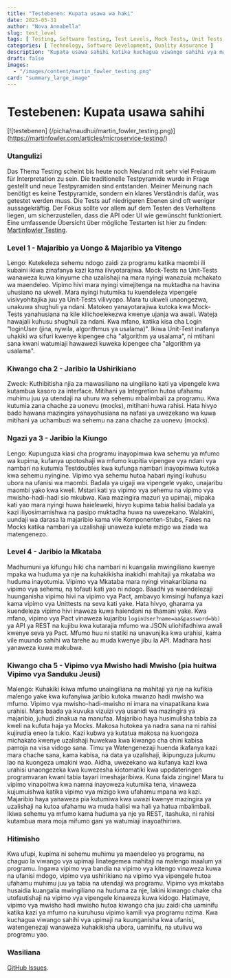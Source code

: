 ```yaml
---
title: "Testebenen: Kupata usawa wa haki"
date: 2023-05-31
author: "Nova Annabella"
slug: test_level
tags: [ Testing, Software Testing, Test Levels, Mock Tests, Unit Tests, Integration Tests, Component Tests, Contract Tests, End-to-End Tests ]
categories: [ Technology, Software Development, Quality Assurance ]
description: "Kupata usawa sahihi katika kuchagua viwango sahihi vya majaribio ya programu"
draft: false
images:
  - "/images/content/martin_fowler_testing.png"
card: "summary_large_image"
---
```



# Testebenen: Kupata usawa sahihi

[![testebenen] (/picha/maudhui/martin_fowler_testing.png)] (https://martinfowler.com/articles/microservice-testing/)

### Utangulizi

Das Thema Testing scheint bis heute noch Neuland mit sehr viel Freiraum für Interpretation zu sein. Die traditionelle
Testpyramide wurde in Frage gestellt und neue Testpyramiden sind entstanden. Meiner Meinung nach benötigt es keine
Testpyramide, sondern ein klares Verständnis dafür, was getestet werden muss. Die Tests auf niedrigeren Ebenen sind oft
weniger aussagekräftig. Der Fokus sollte vor allem auf dem Testen des Verhaltens liegen, um sicherzustellen, dass die
API oder UI wie gewünscht funktioniert. Eine umfassende Übersicht über mögliche Testarten ist hier zu finden:
[Martinfowler Testing](https://martinfowler.com/articles/microservice-testing/).

### Level 1 - Majaribio ya Uongo & Majaribio ya Vitengo

Lengo: Kutekeleza sehemu ndogo zaidi za programu katika maombi ili kubaini ikiwa zinafanya kazi kama ilivyotarajiwa.
Mock-Tests na Unit-Tests wanaweza kuwa kinyume cha uzalishaji na mara nyingi wanazuia mchakato wa maendeleo. Vipimo hivi
mara nyingi vimejitenga na muktadha na havina uhusiano na ukweli. Mara nyingi hutumika tu kuendeleza vipengele
visivyohitajika juu ya Unit-Tests vilivyopo. Mara tu ukweli unaongezwa, unakuwa shughuli ya ndani. Matokeo
yanayotarajiwa kutoka kwa Mock-Tests yanahusiana na kile kilichoelekezwa kwenye ujanja wa awali. Wateja hawajali kuhusu
shughuli za ndani. Kwa mfano, katika kisa cha Login "loginUser (jina, nywila, algorithmus ya usalama)". Ikiwa Unit-Test
inafanya uhakiki wa sifuri kwenye kipengee cha "algorithm ya usalama", ni mtihani sana kwani watumiaji hawawezi kuweka
kipengee cha "algorithm ya usalama".

### Kiwango cha 2 - Jaribio la Ushirikiano

Zweck: Kuthibitisha njia za mawasiliano na uingiliano kati ya vipengele kwa kutambua kasoro za interface. Mitihani ya
Integretion hutoa ufahamu muhimu juu ya utendaji na uhuru wa sehemu mbalimbali za programu. Kwa kutumia zana chache za
uonevu (mocks), mitihani huwa rahisi. Hata hivyo bado hawana mazingira yanayohusiana na nafasi ya uwezekano wa kuwa
mitihani ya uchambuzi wa sehemu na zana chache za uonevu (mocks).

### Ngazi ya 3 - Jaribio la Kiungo

Lengo: Kupunguza kiasi cha programu inayopimwa kwa sehemu ya mfumo wa kupima, kufanya upotoshaji wa mfumo kupitia
vipengee vya ndani vya nambari na kutumia Testdoubles kwa kufunga nambari inayopimwa kutoka kwa sehemu nyingine. Vipimo
vya sehemu hutoa habari nyingi kuhusu ubora na ufanisi wa maombi. Badala ya uigaji wa vipengele vyako, unajaribu maombi
yako kwa kweli. Mstari kati ya vipimo vya sehemu na vipimo vya mwisho-hadi-hadi sio mkubwa. Kwa mazingira mazuri ya
upimaji, mipaka kati yao mara nyingi huwa haieleweki, hivyo kupima tabia halisi badala ya kazi iliyosimamishwa na pasipo
muktadha huwa na uwezekano. Walakini, uundaji wa darasa la majaribio kama vile Komponenten-Stubs, Fakes na Mocks katika
nambari ya uzalishaji unaweza kuleta mzigo wa ziada wa matengenezo.

### Level 4 - Jaribio la Mkataba

Madhumuni ya kifungu hiki cha nambari ni kuangalia mwingiliano kwenye mpaka wa huduma ya nje na kuhakikisha inakidhi
mahitaji ya mkataba wa huduma inayotumia. Vipimo vya Mkataba mara nyingi vinakaribiana na vipimo vya sehemu, na tofauti
kati yao ni ndogo. Baadhi ya waendelezaji huunganisha vipimo hivi na vipimo vya Pact, ambavyo kimsingi hufanya kazi kama
vipimo vya Unittests na seva kati yake. Hata hivyo, gharama ya kuendeleza vipimo hivi inaweza kuwa haiendani na thamani
yake. Kwa mfano, vipimo vya Pact vinaweza kujaribu `loginUser?name=aa&password=bb)` ya API ya REST na kujibu kwa
kutarajia mfumo wa JSON uliohifadhiwa awali kwenye seva ya Pact. Mfumo huu ni statiki na unavunjika kwa urahisi, kama
vile muundo sahihi wa tarehe au muda kwenye jibu la API. Madhara hasi yanaweza kuwa makubwa.

### Kiwango cha 5 - Vipimo vya Mwisho hadi Mwisho (pia huitwa Vipimo vya Sanduku Jeusi)

Malengo: Kuhakiki ikiwa mfumo unaingiliana na mahitaji ya nje na kufikia malengo yake kwa kufanyiwa jaribio kutoka
mwanzo hadi mwisho wa mfumo.  Vipimo vya mwisho-hadi-mwisho ni imara na vinapatikana kwa urahisi. Mara baada ya kuvuka
vizuizi vya usanidi wa mazingira ya majaribio, juhudi zinakua na manufaa. Majaribio haya husimulisha tabia za kweli na
kufuta haja ya Mocks. Makosa hutokea ya nadra sana na ni rahisi kujirudia eneo la tukio. Kazi kubwa ya kutatua makosa na
kuongoza michakato kwenye uzalishaji huwekwa kwa kiwango cha chini kabisa pamoja na visa vidogo sana. Timu ya
Watengenezaji huenda ikafanya kazi mara chache sana, kama kabisa, na data ya uzalishaji, ikipunguza jukumu lao na
kuongeza umakini wao. Aidha, uwezekano wa kufanya kazi kwa urahisi unaongezeka kwa kuwezesha kiotomatiki kwa
uppdateringen programvaran kwani tabia tayari imeshajaribiwa. Kuna faida zingine! Mara tu vipimo vinapoitwa kwa namna
inayoweza kutumika tena, vinaweza kujumuishwa katika vipimo vya mizigo kwa ufahamu mpana wa kazi. Majaribio haya
yanaweza pia kutumiwa kwa uwazi kwenye mazingira ya uzalishaji na kutoa ufahamu wa muda halisi wa hali ya hatua
mbalimbali. Ikiwa sehemu ya mfumo kama huduma ya nje ya REST, itashuka, ni rahisi kutambua mara moja mifumo gani ya
watumiaji inayoathiriwa.

### Hitimisho

Kwa ufupi, kupima ni sehemu muhimu ya maendeleo ya programu, na chaguo la viwango vya upimaji linategemea mahitaji na
malengo maalum ya programu. Ingawa vipimo vya bandia na vipimo vya kitengo vinaweza kuwa na ufanisi mdogo, vipimo vya
ushirikiano na vipimo vya vipengele hutoa ufahamu muhimu juu ya tabia na utendaji wa programu. Vipimo vya mkataba
husaidia kuangalia mwingiliano na huduma za nje, lakini kiwango chake cha utofautishaji na vipimo vya vipengele kinaweza
kuwa kidogo. Hatimaye, vipimo vya mwisho hadi mwisho hutoa kiwango cha juu zaidi cha uaminifu katika kazi ya mfumo na
kuruhusu vipimo kamili vya programu nzima. Kwa kuchagua viwango sahihi vya upimaji na kuunganisha kwa ufanisi,
watengenezaji wanaweza kuhakikisha ubora, uaminifu, na utulivu wa programu yao.

### Wasiliana

[GitHub Issues](https://github.com/NovaAnnabella/the_unspoken/issues/new/choose).
